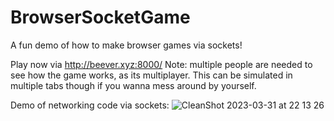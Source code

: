 # BrowserSocketGame
A fun demo of how to make browser games via sockets!

Play now via http://beever.xyz:8000/
Note: multiple people are needed to see how the game works, as its multiplayer. This can be simulated in multiple tabs though if you wanna mess around by yourself.

Demo of networking code via sockets:
![CleanShot 2023-03-31 at 22 13 26](https://user-images.githubusercontent.com/46060175/229262560-4ba233d9-4412-4495-9e16-d940d0ab64c5.gif)
